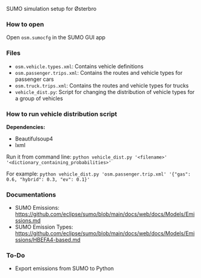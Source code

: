 SUMO simulation setup for Østerbro

### How to open
Open `osm.sumocfg` in the SUMO GUI app

### Files
- `osm.vehicle.types.xml`: Contains vehicle definitions
- `osm.passenger.trips.xml`: Contains the routes and vehicle types for passenger cars
- `osm.truck.trips.xml`: Contains the routes and vehicle types for trucks
- `vehicle_dist.py`: Script for changing the distribution of vehicle types for a group of vehicles

### How to run vehicle distribution script

**Dependencies:**
- Beautifulsoup4
- lxml

Run it from command line: `python vehicle_dist.py '<filename>' '<dictionary_containing_probabilities>'`

For example:  `python vehicle_dist.py 'osm.passenger.trip.xml' '{"gas": 0.6, "hybrid": 0.3, "ev": 0.1}'`


### Documentations
- SUMO Emissions: https://github.com/eclipse/sumo/blob/main/docs/web/docs/Models/Emissions.md
- SUMO Emission Types: https://github.com/eclipse/sumo/blob/main/docs/web/docs/Models/Emissions/HBEFA4-based.md

### To-Do
- Export emissions from SUMO to Python
